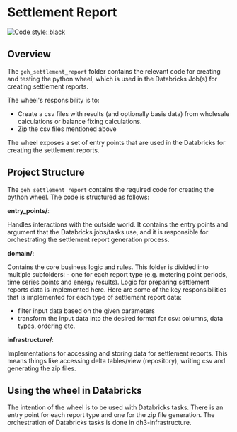 # Settlement Report

[![Code style: black](https://img.shields.io/badge/code%20style-black-000000.svg)](https://github.com/psf/black)

## Overview

The `geh_settlement_report` folder contains the relevant code for creating and testing the python wheel, which is used in the Databricks Job(s) for creating settlement reports.

The wheel's responsibility is to:

- Create a csv files with results (and optionally basis data) from wholesale calculations or balance fixing calculations.
- Zip the csv files mentioned above

The wheel exposes a set of entry points that are used in the Databricks for creating the settlement reports.

## Project Structure

The `geh_settlement_report` contains the required code for creating the python wheel. The code is structured as follows:

**entry_points/**:

Handles interactions with the outside world. It contains the entry points and argument that the Databricks jobs/tasks use, and it is responsible for orchestrating the settlement report generation process.

**domain/**:

Contains the core business logic and rules. This folder is divided into multiple subfolders: - one for each report type (e.g. metering point periods, time series points and energy results). Logic for preparing settlement reports data is implemented here. Here are some of the key responsibilities that is implemented for each type of settlement report data:

- filter input data based on the given parameters
- transform the input data into the desired format for csv: columns, data types, ordering etc.

**infrastructure/**:

Implementations for accessing and storing data for settlement reports. This means things like accessing delta tables/view (repository), writing csv and generating the zip files.

## Using the wheel in Databricks

The intention of the wheel is to be used with Databricks tasks. There is an entry point for each report type and one for the zip file generation. The orchestration of Databricks tasks is done in dh3-infrastructure.

